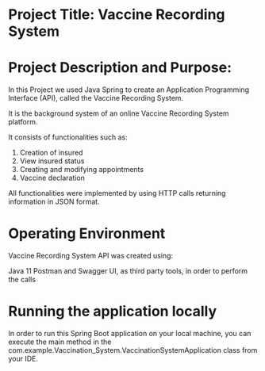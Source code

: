 # Project Title: Vaccine Recording System

# Project Description and Purpose:

In this Project we used Java Spring to create an Application Programming Interface (API), called the Vaccine Recording System.

It is the background system of an online Vaccine Recording System platform.

It consists of functionalities such as:

1. Creation of insured
2. View insured status
3. Creating and modifying appointments
4. Vaccine declaration

All functionalities were implemented by using HTTP calls returning information in JSON format.

# Operating Environment
Vaccine Recording System API was created using:

Java 11
Postman and Swagger UI, as third party tools, in order to perform the calls

# Running the application locally
In order to run this Spring Boot application on your local machine, you can execute the main method in the com.example.Vaccination_System.VaccinationSystemApplication  class from your IDE.
